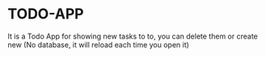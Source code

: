 # TODO-APP

It is a Todo App for showing new tasks to to, you can delete them or create new 
(No database, it will reload each time you open it)
